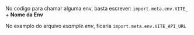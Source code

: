 No codigo para chamar alguma env, basta escrever: `import.meta.env.VITE_` + **Nome da Env**

No examplo do arquivo _example.env_, ficaria `import.meta.env.VITE_API_URL`

